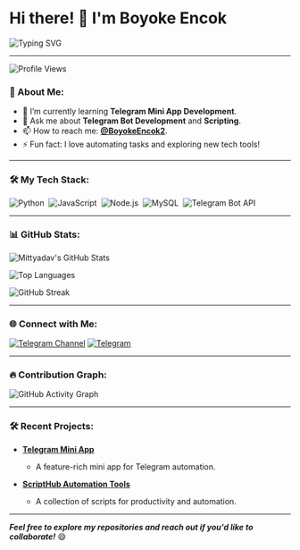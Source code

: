# Hi there! 👋 I'm Boyoke Encok

![Typing SVG](https://readme-typing-svg.herokuapp.com?font=Fira+Code&size=24&pause=1000&color=F75C7E&width=435&lines=Welcome+to+my+GitHub+profile!;I+am+a+passionate+developer.;Building+cool+projects+is+what+I+do!)

---

![Profile Views](https://komarev.com/ghpvc/?username=Boyoke-Encok&label=Profile%20views&color=0e75b6&style=flat)

### 🌟 About Me:

- 🌱 I’m currently learning **Telegram Mini App Development**.
- 💬 Ask me about **Telegram Bot Development** and **Scripting**.
- 📫 How to reach me: [**@BoyokeEncok2**](https://t.me/BoyokeEncok2).
- ⚡ Fun fact: I love automating tasks and exploring new tech tools!

---

### 🛠️ My Tech Stack:

![Python](https://img.shields.io/badge/-Python-05122A?style=flat&logo=python)&nbsp;
![JavaScript](https://img.shields.io/badge/-JavaScript-05122A?style=flat&logo=javascript)&nbsp;
![Node.js](https://img.shields.io/badge/-Node.js-05122A?style=flat&logo=node.js)&nbsp;
![MySQL](https://img.shields.io/badge/-MySQL-05122A?style=flat&logo=mysql)&nbsp;
![Telegram Bot API](https://img.shields.io/badge/-Telegram%20Bot%20API-05122A?style=flat&logo=telegram)&nbsp;

---

### 📊 GitHub Stats:

![Mittyadav's GitHub Stats](https://github-readme-stats.vercel.app/api?username=Boyoke-Encok&show_icons=true&theme=radical)

![Top Languages](https://github-readme-stats.vercel.app/api/top-langs/?username=Boyoke-Encok&layout=compact&theme=radical)

![GitHub Streak](https://github-readme-streak-stats.herokuapp.com/?user=Boyoke-Encok&theme=radical)

---

### 🌐 Connect with Me:

[![Telegram Channel](https://img.shields.io/badge/Telegram%20Channel-%40AirdropJawa-blue?style=flat&logo=telegram)](https://t.me/mysqlproject)
[![Telegram](https://img.shields.io/badge/Telegram-%40BoyokeEncok-blue?style=flat&logo=telegram)](https://t.me/BoyokeEncok2)

---

### 🔥 Contribution Graph:

![GitHub Activity Graph](https://github-readme-activity-graph.vercel.app/graph?username=Boyoke-Encok&bg_color=0d1117&color=ffffff&line=ff75a0&point=f4e3f3&area=true&hide_border=true)

---

### 🛠️ Recent Projects:

- **[Telegram Mini App](https://github.com/Boyoke-Encok)**
  - A feature-rich mini app for Telegram automation.

- **[ScriptHub Automation Tools](https://github.com/Boyoke-Encok)**
  - A collection of scripts for productivity and automation.

---

_**Feel free to explore my repositories and reach out if you'd like to collaborate!**_ 😄
